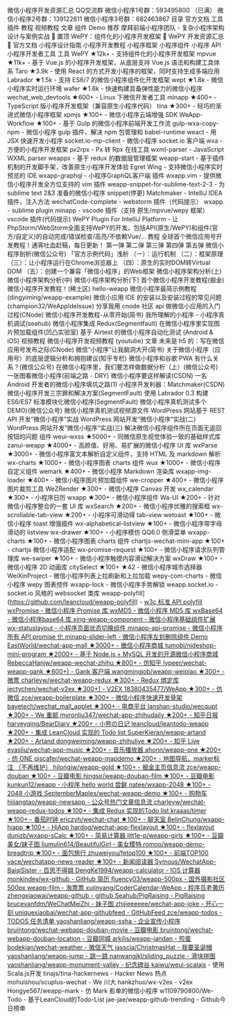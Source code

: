 微信小程序开发资源汇总 QQ交流群 微信小程序1号群：593495800 （已满） 微信小程序2号群：139122611 微信小程序3号群：682463867 目录 官方文档 工具 插件 教程 视频教程 文章 组件 Demo 推荐 摩拜前端小程序团队 - 复杂小程序架构设计与案例实战 :100: 置顶 WePY：组件化的小程序开发框架 :100: WePY 开发资源汇总 :100: 官方文档 小程序设计指南 小程序开发教程 小程序框架 小程序组件 小程序 API 小程序开发者工具 工具 WePY ★12k+ - 支持组件化的小程序开发框架 mpvue ★11k+ - 基于 Vue.js 的小程序开发框架，从底层支持 Vue.js 语法和构建工具体系 Taro ★3.9k - 使用 React 的方式开发小程序的框架，同时支持生成多端应用 Labrador ★1.5k - 支持 ES6/7 的微信小程序组件化开发框架 wept ★1.8k - 微信小程序实时运行环境 wafer ★1.6k - 快速构建具备弹性能力的微信小程序 wechat_web_devtools ★600+ - Linux 下微信开发者工具 minapp ★400+ - TypeScript 版小程序开发框架（兼容原生小程序代码） tina ★300+ - 轻巧的渐进式微信小程序框架 xpmjs ★100+ - 微信小程序云端增强 SDK WeApp-Workflow ★100+ - 基于 Gulp 的微信小程序前端开发工作流 gulp-wxa-copy-npm - 微信小程序 gulp 插件，解决 npm 包管理和 babel-runtime weact - 用 JSX 快速开发小程序 socket.io-mp-client - 微信小程序 socket.io 客户端 wxa - 方便的小程序开发框架 px2rpx - Px 转 Rpx 在线工具 wxml-parser - JavaScript WXML parser weappx - 基于 redux 的数据层管理框架 weapp-start - 基于插件机制的开发脚手架，改善原生小程序开发体验 Egret Wing - 支持微信小程序实时预览的 IDE wxapp-graphql - 小程序GraphQL客户端 插件 wxapp.vim - 提供微信小程序开发全方位支持的 vim 插件 weapp-snippet-for-sublime-text-2-3 - 为 sublime text 2&3 准备的微信小程序 snippet(停更) Matchmaker - IntelliJ IDEA 插件，注入方法 wechatCode-complete - webstorm 插件（代码提示） wxapp - sublime plugin minapp - vscode 插件（支持 原生/mpvue/wepy 框架） vscode 插件(代码提示) WePY Plugin For IntelliJ Platform - 让PhpStorm/WebStorm全面支持WePY的开发，包括API(原生/WePY)和组件(官方/自定义)的自动完成/错误检查/高亮/不依赖Vue/... 教程 全球首个微信应用号开发教程！通宵吐血赶稿，每日更新！ 第一弹 第二弹 第三弹 第四弹 第五弹 微信小程序剖析(微信公众号) 「官方示例代码」浅析 （一）：运行机制 （二）：框架原理 （三）：让小程序运行在Chrome浏览器上 （四）：原生的实时DOM转Virtual DOM （五）：创建一个兼容「微信小程序」的Web框架 微信小程序架构分析(上) 微信小程序架构分析(中) 微信小程序架构分析(下) 首个微信小程序开发教程(掘金) 微信小程序开发教程！(稀土区) hello-weapp 微信小程序最简示例教程(dingyiming/weapp-example) 微信小应用 IDE 的安装以及安装过程的常见问题(champion32/WeAppIdeIssue) 分享我用 cnode 社区 api 做微信小应用的入门过程(CNode) 微信小程序开发教程-从零开始(简书) 我所理解的小程序 - 小程序真机调试(seahub) 微信小程序集成 Redux(Segmentfault) 在微信小程序里实现图片预加载组件(凹凸实验室) 基于 Airtest 的微信小程序自动化测试 (Android & iOS) 视频教程 微信小程序开发视频教程 (youtube) 文章 未来是 h5 的：写在微信应用号发布之际(CNode) 微信“小程序”让我脑洞大开(简书) 关于微信小程序（应用号）的底层逻辑分析和拥抱建议(知乎专栏) 微信小程序和谷歌 PWA 有什么关系？(微信公众号) 在微信小程序里，我们要怎样做数据分析（上）(微信公众号) 一张图看微信小程序(前端之路 - DRY) 微信小程序要这样解读(CSDN) 一名 Android 开发者的微信小程序填坑之路(1) 小程序开发利器：Matchmaker(CSDN) 微信小程序开发三宗罪和解决方案(SegmentFault) 使用 Labrador 0.3 构建 ES6/ES7 标准模块化微信小程序(SegmentFault) 微信小程序真机测试多个 DEMO)(微信公众号) 微信小程序真机测试视频源文件 WordPress 网站基于 REST API 开发“微信小程序”实战 WordPress 网站开发“微信小程序“实战(二) WordPress 网站开发“微信小程序“实战(三) 解决微信小程序组件所在页面无返回按钮的问题 组件 weui-wxss ★5000+ - 同微信原生视觉体验一致的基础样式库 zanui-weapp ★4000+ - 高颜值、好用、易扩展的微信小程序 UI 库 wxParse ★3000+ - 微信小程序富文本解析自定义组件，支持 HTML 及 markdown 解析 wx-charts ★1000+ - 微信小程序图表 charts 组件 wux ★1000+ - 微信小程序自定义组件 wemark ★400+ - 微信小程序 Markdown 渲染库 wxapp-img-loader ★400+ - 微信小程序图片预加载组件 we-cropper ★400+ - 微信小程序图片裁剪工具 WeZRender ★300+ - 微信小程序 Canvas 开发 wx_calendar ★300+ - 小程序日历 wxapp ★300+ - 微信小程序组件 Wa-UI ★200+ - 针对微信小程序整合的一套 UI 库 wxSearch ★200+ - 微信小程序优雅的搜索框 wx-scrollable-tab-view ★200+ - 小程序可滑动得 tab-view wetoast ★100+ - 微信小程序 toast 增强插件 wx-alphabetical-listview ★100+ - 微信小程序带字母滑动的 listview wx-drawer ★100+ - 小程序模仿 QQ6.0 侧滑菜单 wxapp-charts ★100+ - 微信小程序图表 charts 组件 chartjs-wechat-mini-app ★100+ - chartjs 微信小程序适配 wx-promise-request ★100+ - 微信小程序请求队列管理库 we-swiper ★100+ - 微信小程序触摸内容滑动解决方案 wxDraw ★100+ - 微信小程序 2D 动画库 citySelect ★100+ ★42 - 微信小程序城市选择器 WeiXinProject - 微信小程序列表上拉刷新和上拉加载 wepy-com-charts - 微信小程序 wepy 图表控件 wxapp-lock - 微信小程序手势解锁 weapp.socket.io - socket.io 风格的 websocket 类库 weapp-polyfill](https://github.com/leancloud/weapp-polyfill) - [w3c 标准 API polyfill wxPromise - 微信小程序 Promise 库 wxMD5 - 微信小程序 MD5 库 wxBase64 - 微信小程序base64 库 xing-weapp-component - 微信小程序基础组件扩展 wx-statuslayout - 小程序页面状态切换组件 minapp-api-promise - 微信小程序所有 API promise 化 minapp-slider-left - 微信小程序左划删除组件 Demo EastWorld/wechat-app-mall ★3000+ - 微信小程序商城 tumobi/nideshop-mini-program ★2000+ - 基于 Node.js + MySQL 开发的开源微信小程序商城 RebeccaHanjw/weapp-wechat-zhihu ★800+ - 仿知乎 lypeer/wechat-weapp-gank ★600+) - Gank 客户端 wangmingjob/weapp-weipiao ★300+ - 微票 charleyw/wechat-weapp-redux ★300+ - Redux 绑定库 jectychen/wechat-v2ex ★300+) - V2EX 18380435477/WeApp ★300+ - 仿微信 zce/weapp-boilerplate ★300+ - 微信小程序快速开发骨架 bayetech/wechat_mall_applet ★300+ - 电商平台 lanshan-studio/wecqupt ★300+ - We 重邮 myronliu347/wechat-app-zhihudaily ★200+ - 知乎日报 harveyqing/BearDiary ★200+ - 小熊の日记 leancloud/leantodo-weapp ★200+ - 集成 LeanCloud 实现的 Todo list SuperKieran/weapp-artand ★200+ - Artand dongweiming/weapp-zhihulive ★200+ - 知乎 Live eyasliu/wechat-app-music ★200+ - 音乐播放器 ahonn/weapp-one ★200+ - 仿 ONE giscafer/wechat-weapp-mapdemo ★200+ - 地图导航、marker标注 （不再维护） hilongjw/weapp-gold ★100+ - 掘金主页信息流 zce/weapp-douban ★100+ - 豆瓣电影 hingsir/weapp-douban-film ★100+ - 豆瓣电影 kunkun12/weapp - 小程序 hello world 尝鲜 natee/wxapp-2048 ★100+ - 2048 小游戏 SeptemberMaples/wechat-weapp-demo ★100+ - 购物车 hijiangtao/weapp-newsapp - 公众号热门文章信息流 charleyw/wechat-weapp-redux-todos ★100+ - 集成 Redux 实现的Todo list kraaas/timer ★100+ - 番茄时钟 ericzyh/wechat-chat ★100+ - 聊天室 BelinChung/wxapp-hiapp ★100+ - HiApp hardog/wechat-app-flexlayout ★100+ - flexlayout dunizb/wxapp-sCalc ★100+ - 简易计算器 litt1e-p/weapp-girls ★100+ - 豆瓣美女/妹子图 liumulin614/BeautifulGirl - 美女模特 romoo/weapp-demo-breadtrip ★100+ - 面包旅行 zhuweiyou/fetop100 ★100+ - 前端TOP100 vace/wechatapp-news-reader ★100+ - 新闻阅读器 Symous/WechatApp-BaisiSister - 百思不得姐 DengKe1994/weapp-calculator - IOS 计算器 monkindey/wx-github - GitHub 简历 fluency03/weapp-500px - 国外摄影社区 500px weapp-film - 淘票票 xujinyang/CoderCalendar-WeApp - 程序员老黄历 zhengxiaowai/weapp-github - github Seahub/PigRaising - PigRaising brucevanfdm/WeChatMeiZhi - 妹子图 zhijieeeeee/wechat-app-joke - 开心一刻 uniquexiaobai/wechat-app-githubfeed - GitHubFeed zce/weapp-todos - TODOS 任务清单 yaoshanliang/weapp-ssha - 企业宣传小程序 bruintong/wechat-webapp-douban-movie - 豆瓣电影 bruintong/wechat-webapp-douban-location - 豆瓣同城 arkilis/weapp-jandan - 煎蛋 bodekjan/wechat-weather - 微信天气 jasscia/ChristmasHat - 我要圣诞帽 yaoshanliang/weapp-jump - 跳一跳 nanwangjkl/sliding_puzzle - 滑块拼图 yaoshanliang/weapp-monument-valley - 纪念碑谷 kaiwu/weui-scalajs](https://github.com/kaiwu/weui-scalajs) - 使用Scala.js开发 tinajs/tina-hackernews - Hacker News 热点 mohuishou/scuplus-wechat - We 川大 hankzhuo/wx-v2ex - v2ex Hongye567/weapp-mark - 仿 Mark 影单的微信小程序 w1109790800/We-Todo - 基于LeanCloud的Todo-List jae-jae/weapp-github-trending - Github今日榜单